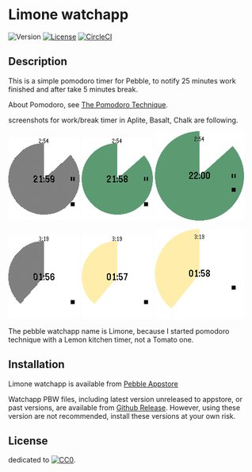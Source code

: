 # Limone watchapp

![Version](https://img.shields.io/github/tag/uchida/limone-watchapp.svg)
[![License](https://img.shields.io/github/license/uchida/limone-watchapp.svg)](https://tldrlegal.com/license/creative-commons-cc0-1.0-universal)
[![CircleCI](https://img.shields.io/circleci/project/uchida/limone-watchapp.svg)](https://circleci.com/gh/uchida/limone-watchapp)

## Description

This is a simple pomodoro timer for Pebble,
to notify 25 minutes work finished and after take 5 minutes break.

About Pomodoro, see [The Pomodoro Technique](http://pomodorotechnique.com/).

screenshots for work/break timer in Aplite, Basalt, Chalk are following.

![work timer for aplite](screenshots/aplite-screenshot1.png)
![work timer for basalt](screenshots/basalt-screenshot1.png)
![work timer for chalk](screenshots/chalk-screenshot1.png)

![break timer for aplite](screenshots/aplite-screenshot2.png)
![break timer for basalt](screenshots/basalt-screenshot2.png)
![break timer for chalk](screenshots/chalk-screenshot2.png)

The pebble watchapp name is Limone, because I started pomodoro technique
with a Lemon kitchen timer, not a Tomato one.

## Installation

Limone watchapp is available from [Pebble Appstore](https://apps.getpebble.com/en_US/application/569061bfd5ba00104e000016)

Watchapp PBW files, including latest version unreleased to appstore, or past versions, are 
available from [Github Release](https://github.com/uchida/limone-watchapp).
However, using these version are not recommended, install these versions at your own risk.

## License

dedicated to [![CC0](http://i.creativecommons.org/p/zero/1.0/80x15.png "CC0")](https://creativecommons.org/publicdomain/zero/1.0/).
